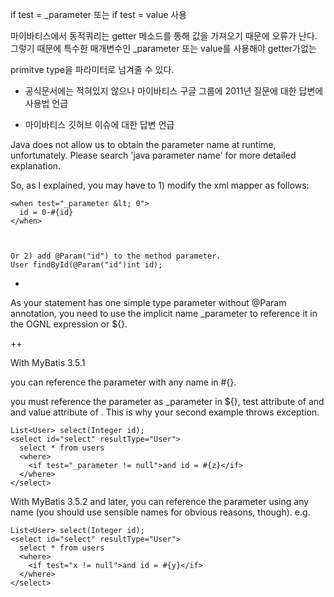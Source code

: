 if test = _parameter  또는 if test = value  사용 

마이바티스에서 동적쿼리는 getter 메소드를 통해 값을 가져오기 때문에 오류가 난다. 그렇기 때문에 특수한 매개변수인 _parameter 또는 value를 사용해야 getter가없는 

primitve type을 파라미터로 넘겨줄 수 있다.


- 공식문서에는 적혀있지 않으나 마이바티스 구글 그룹에 2011년 질문에 대한 답변에 사용법 언급


+ 마이바티스 깃허브 이슈에 대한 답변 언급

Java does not allow us to obtain the parameter name at runtime, unfortunately.
Please search 'java parameter name' for more detailed explanation.

So, as I explained, you may have to 1) modify the xml mapper as follows:
```
<when test="_parameter &lt; 0">
  id = 0-#{id}
</when>



Or 2) add @Param("id") to the method parameter.
User findById(@Param("id")int id);
```

+
As your statement has one simple type parameter without @Param annotation, you need to use the implicit name _parameter to reference it in the OGNL expression or ${}.


++

With MyBatis 3.5.1

you can reference the parameter with any name in #{}.

you must reference the parameter as _parameter in ${}, test attribute of <if /> and <when /> and value attribute of <bind />. This is why your second example throws exception.
```
List<User> select(Integer id);
<select id="select" resultType="User">
  select * from users
  <where>
    <if test="_parameter != null">and id = #{z}</if>
  </where>
</select>
```
  
  
  
  With MyBatis 3.5.2 and later, you can reference the parameter using any name (you should use sensible names for obvious reasons, though). e.g.
```
List<User> select(Integer id);
<select id="select" resultType="User">
  select * from users
  <where>
    <if test="x != null">and id = #{y}</if>
  </where>
</select>
```

